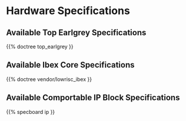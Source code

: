# Hardware Specifications

## Available Top Earlgrey Specifications

{{% doctree top_earlgrey }}

## Available Ibex Core Specifications

{{% doctree vendor/lowrisc_ibex }}

## Available Comportable IP Block Specifications

{{% specboard ip }}
